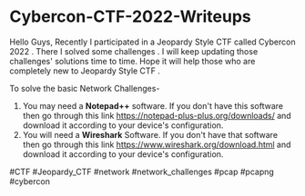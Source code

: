# Cybercon-CTF-2022-Writeups
Hello Guys, Recently I participated in a Jeopardy Style CTF called Cybercon 2022 . There I solved some challenges . I will keep updating those challenges' solutions time to time. Hope it will help those who are completely new to Jeopardy Style CTF .


To solve the basic Network Challenges- 
1. You may need a **Notepad++** software. If you don't have this software then go through this link https://notepad-plus-plus.org/downloads/ and download it according to your device's configuration.
2. You will need a **Wireshark** Software. If you don't have that software then go through this link https://www.wireshark.org/download.html and download it according to your device's configuration. 

#CTF #Jeopardy_CTF #network #network_challenges #pcap #pcapng #cybercon
